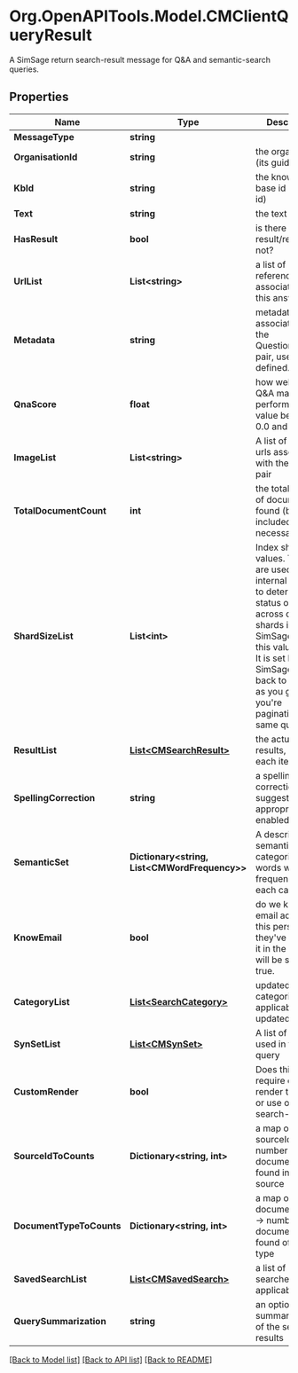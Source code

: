 # Org.OpenAPITools.Model.CMClientQueryResult
A SimSage return search-result message for Q&A and semantic-search queries.

## Properties

Name | Type | Description | Notes
------------ | ------------- | ------------- | -------------
**MessageType** | **string** |  | 
**OrganisationId** | **string** | the organisation (its guid id). | 
**KbId** | **string** | the knowledge-base id (its guid id) | 
**Text** | **string** | the text sent. | 
**HasResult** | **bool** | is there a result/reply or not? | 
**UrlList** | **List&lt;string&gt;** | a list of reference urls associated with this answer | 
**Metadata** | **string** | metadata associated with the Question/Answer pair, user defined. | 
**QnaScore** | **float** | how well the Q&amp;A matcher performed a value between 0.0 and 1.0 | 
**ImageList** | **List&lt;string&gt;** | A list of image urls associated with the Q&amp;A pair | 
**TotalDocumentCount** | **int** | the total number of documents found (but not included necessarily) | 
**ShardSizeList** | **List&lt;int&gt;** | Index sharding values.  These are used by the internal engine to determine the status of results across different shards in SimSage.  Leave this value alone.  It is set by SimSage.  Pass it back to SimSage as you got it if you&#39;re paginating the same query. | 
**ResultList** | [**List&lt;CMSearchResult&gt;**](CMSearchResult.md) | the actual search results, one for each item found | 
**SpellingCorrection** | **string** | a spelling correction suggestion if appropriate and enabled. | 
**SemanticSet** | **Dictionary&lt;string, List&lt;CMWordFrequency&gt;&gt;** | A descriptor of semantic categories and words with frequencies in each category | 
**KnowEmail** | **bool** | do we know the email address of this person?  if they&#39;ve supplied it in the past this will be set to true. | 
**CategoryList** | [**List&lt;SearchCategory&gt;**](SearchCategory.md) | updated categories (if applicable) with updated counts | 
**SynSetList** | [**List&lt;CMSynSet&gt;**](CMSynSet.md) | A list of syn-sets used in the query | 
**CustomRender** | **bool** | Does this source require custom render templates or use ordinary search-results? | 
**SourceIdToCounts** | **Dictionary&lt;string, int&gt;** | a map of sourceId -&gt; number of documents found inside this source | 
**DocumentTypeToCounts** | **Dictionary&lt;string, int&gt;** | a map of document-type -&gt; number of documents found of this type | 
**SavedSearchList** | [**List&lt;CMSavedSearch&gt;**](CMSavedSearch.md) | a list of previous searches if applicable | 
**QuerySummarization** | **string** | an optional summarization of the search results | 

[[Back to Model list]](../README.md#documentation-for-models) [[Back to API list]](../README.md#documentation-for-api-endpoints) [[Back to README]](../README.md)

